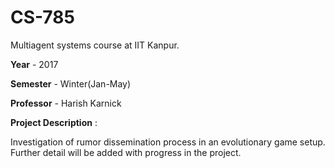 # CS-785
Multiagent systems course at IIT Kanpur.

<b>Year</b>  - 2017

<b>Semester</b> - Winter(Jan-May)

<b>Professor</b> - Harish Karnick

<b> Project Description</b> :

Investigation of rumor dissemination process in an evolutionary game setup.
Further detail will be added with progress in the project.

